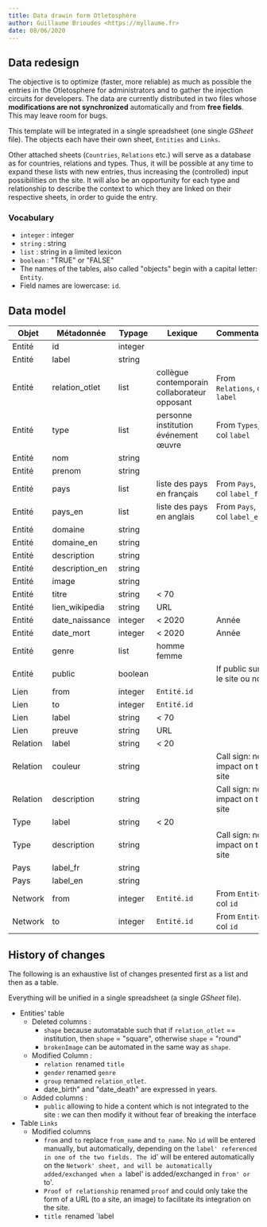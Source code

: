 ```yaml
---
title: Data drawin form Otletosphère
author: Guillaume Brioudes <https://myllaume.fr>
date: 08/06/2020
---
```


## Data redesign

The objective is to optimize (faster, more reliable) as much as possible the entries in the Otletosphere for administrators and to gather the injection circuits for developers. The data are currently distributed in two files whose **modifications are not synchronized** automatically and from **free fields**. This may leave room for bugs.

This template will be integrated in a single spreadsheet (one single *GSheet* file). The objects each have their own sheet, `Entities` and `Links`.

Other attached sheets (`Countries`, `Relations` etc.) will serve as a database as for countries, relations and types. Thus, it will be possible at any time to expand these lists with new entries, thus increasing the (controlled) input possibilities on the site. It will also be an opportunity for each type and relationship to describe the context to which they are linked on their respective sheets, in order to guide the entry.

### Vocabulary

- `integer` : integer
- `string` : string
- `list` : string in a limited lexicon
- `boolean` : "TRUE" or "FALSE"
- The names of the tables, also called "objects" begin with a capital letter: `Entity`.
- Field names are lowercase: `id`.

## Data model

| Objet    | Métadonnée     | Typage  | Lexique                                                     | Commentaire                                                 |
| -------- | -------------- | ------- | ----------------------------------------------------------- | ----------------------------------------------------------- |
| Entité   | id             | integer |                                                             |                                                             |
| Entité   | label          | string  |                                                             |                                                             |
| Entité   | relation_otlet | list    | collègue<br />contemporain<br />collaborateur<br />opposant | From `Relations`, col `label` |
| Entité   | type           | list    | personne<br />institution<br />événement<br />œuvre         | From `Types`, col `label`     |
| Entité   | nom            | string  |                                                             |                                                             |
| Entité   | prenom         | string  |                                                             |                                                             |
| Entité   | pays           | list    | liste des pays en français                                  | From `Pays`, col `label_fr`   |
| Entité   | pays_en        | list    | liste des pays en anglais                                   | From `Pays`, col `label_en`   |
| Entité   | domaine     | string  |                                                             |                                                             |
| Entité   | domaine_en  | string  |                                                             |                                                             |
| Entité   | description    | string  |                                                             |                                                             |
| Entité   | description_en | string  |                                                             |                                                             |
| Entité   | image          | string  |                                                             |                                                             |
| Entité   | titre          | string  | < 70                                                        |                                                             |
| Entité   | lien_wikipedia | string  | URL                                                         |                                                             |
| Entité   | date_naissance | integer | < 2020                                                      | Année                                                       |
| Entité   | date_mort      | integer | < 2020                                                      | Année                                                       |
| Entité   | genre          | list    | homme<br />femme                                            |                                                             |
| Entité   | public         | boolean |                                                             | If public sur le site ou non                                |
| Lien     | from           | integer | `Entité.id`                                                  |                                                             |
| Lien     | to             | integer | `Entité.id`                                                  |                                                             |
| Lien     | label          | string  | < 70                                                        |                                                             |
| Lien     | preuve         | string  | URL                                                         |                                                             |
| Relation | label          | string  | < 20                                                        |                                                             |
| Relation | couleur        | string  |                                                             | Call sign: no impact on the site                    |
| Relation | description    | string  |                                                             | Call sign: no impact on the site                    |
| Type     | label          | string  | < 20                                                        |                                                             |
| Type     | description    | string  |                                                             | Call sign: no impact on the site                    |
| Pays     | label_fr       | string  |                                                             |                                                             |
| Pays     | label_en       | string  |                                                             |                                                             |
| Network  | from           | integer | `Entité.id`                                       | From `Entité`, col `id`       |
| Network  | to             | integer | `Entité.id`                                       | From `Entité`, col `id`       |

## History of changes

The following is an exhaustive list of changes presented first as a list and then as a table.

Everything will be unified in a single spreadsheet (a single *GSheet* file).

- Entities' table
   - Deleted columns :
      - `shape` because automatable such that if `relation_otlet` == institution, then `shape` = "square", otherwise `shape` = "round"
      - `brokenImage` can be automated in the same way as `shape`.
   - Modified Column :
      - ``relation ``renamed ``title``
      - `gender` renamed `genre`
      - `group` renamed `relation_otlet`.
      - date_birth" and "date_death" are expressed in years.
   - Added columns :
      - `public` allowing to hide a content which is not integrated to the site : we can then modify it without fear of breaking the interface
- Table `Links`
   - Modified columns
      - `from` and `to` replace `from_name` and `to_name`. No `id` will be entered manually, but automatically, depending on the `label' referenced in one of the two fields. The `id' will be entered automatically on the `Network' sheet, and will be automatically added/exchanged when a `label' is added/exchanged in `from' or `to'.
      - `Proof of relationship` renamed `proof` and could only take the form of a URL (to a site, an image) to facilitate its integration on the site.
      - `title `renamed `label